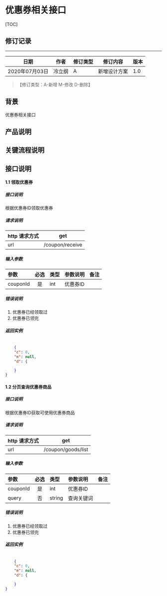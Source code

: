 # 优惠券相关接口

[TOC]
## 修订记录
----
日期 | 作者 | 修订类型 | 修订内容 | 版本|
---- | ---- | ---- | ---- | ---- |
2020年07月03日|冷立纲|A|新增设计方案|1.0|

> 【修订类型：A-新增  M-修改 D-删除】

## 背景

优惠券相关接口

## 产品说明



## 关键流程说明

## 接口说明






#### 1.1 领取优惠券

##### 接口说明

根据优惠券ID领取优惠券

##### 请求说明

| http 请求方式          | get     |
|:------------- |:---------------:|
| url      | /coupon/receive |

#####  输入参数

| 参数          |必选             | 类型       | 参数说明        | 备注          |
|:-------------|:---------------:|:-------------|:-------------|:-------------|
|  couponId      | 是|  int  |  优惠券ID | |


#####  错误说明

1. 优惠券已经领取过
2. 优惠券已领完


#####  返回实例
```json
    
    {
    "c": 0,
    "m": null,
    "d": {

    }
}

```


#### 1.2 分页查询优惠券商品

##### 接口说明

根据优惠券ID获取可使用优惠券商品

##### 请求说明

| http 请求方式          | get     |
|:------------- |:---------------:|
| url      | /coupon/goods/list |

#####  输入参数

| 参数          |必选             | 类型       | 参数说明        | 备注          |
|:-------------|:---------------:|:-------------|:-------------|:-------------|
|  couponId      | 是|  int  |  优惠券ID | |
|  query      |否|  string  |   查询关键词  | |


#####  错误说明

1. 优惠券已经领取过
2. 优惠券已领完


#####  返回实例
```json
    
    {
    "c": 0,
    "m": null,
    "d": {

    }
}

```



